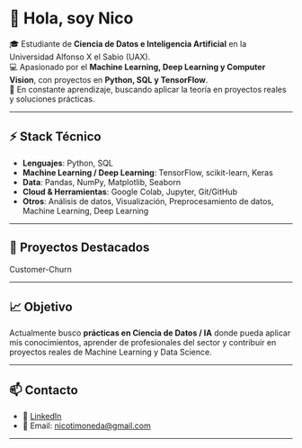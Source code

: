 # 👋 Hola, soy Nico

🎓 Estudiante de **Ciencia de Datos e Inteligencia Artificial** en la Universidad Alfonso X el Sabio (UAX).  
💻 Apasionado por el **Machine Learning, Deep Learning y Computer Vision**, con proyectos en **Python, SQL y TensorFlow**.  
🚀 En constante aprendizaje, buscando aplicar la teoría en proyectos reales y soluciones prácticas.  

---

## ⚡ Stack Técnico  

- **Lenguajes**: Python, SQL  
- **Machine Learning / Deep Learning**: TensorFlow, scikit-learn, Keras  
- **Data**: Pandas, NumPy, Matplotlib, Seaborn  
- **Cloud & Herramientas**: Google Colab, Jupyter, Git/GitHub  
- **Otros**: Análisis de datos, Visualización, Preprocesamiento de datos, Machine Learning, Deep Learning 

---

## 📂 Proyectos Destacados  
  
Customer-Churn

---

## 📈 Objetivo  

Actualmente busco **prácticas en Ciencia de Datos / IA** donde pueda aplicar mis conocimientos, aprender de profesionales del sector y contribuir en proyectos reales de Machine Learning y Data Science.  

---

## 📫 Contacto  

- 💼 [LinkedIn](www.linkedin.com/in/nicolás-timoneda-martínez)  
- 📧 Email: nicotimoneda@gmail.com

---
